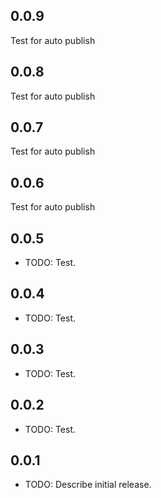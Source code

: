 ## 0.0.9

Test for auto publish

## 0.0.8

Test for auto publish

## 0.0.7

Test for auto publish

## 0.0.6

Test for auto publish

## 0.0.5

* TODO: Test.
  
## 0.0.4

* TODO: Test.
  
## 0.0.3

* TODO: Test.
  
## 0.0.2

* TODO: Test.
  
## 0.0.1

* TODO: Describe initial release.
